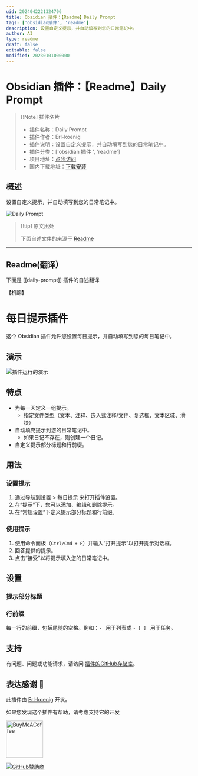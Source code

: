```yaml
---
uid: 2024042221324706
title: Obsidian 插件：【Readme】Daily Prompt
tags: ['obsidian插件', 'readme']
description: 设置自定义提示，并自动填写到您的日常笔记中。
author: AI
type: readme
draft: false
editable: false
modified: 20230101000000
---
```


# Obsidian 插件：【Readme】Daily Prompt

> [!Note] 插件名片
> - 插件名称：Daily Prompt
> - 插件作者：Erl-koenig
> - 插件说明：设置自定义提示，并自动填写到您的日常笔记中。
> - 插件分类：['obsidian 插件 ', 'readme']
> - 项目地址：[点我访问](https://github.com/Erl-koenig/obsidian-dailyPrompt)
> - 国内下载地址：[下载安装](https://pkmer.cn/products/plugin/pluginMarket/?daily-prompt)

## 概述

设置自定义提示，并自动填写到您的日常笔记中。

![Daily Prompt](https://cdn.pkmer.cn/covers/daily-prompt.gif!pkmer)

> [!tip] 原文出处
>
>下面自述文件的来源于 [Readme](https://ghproxy.net/https://raw.githubusercontent.com/Erl-koenig/obsidian-dailyPrompt/main/README.md)

---

## Readme(翻译）

下面是 [[daily-prompt]] 插件的自述翻译

【机翻】

# 每日提示插件

这个 Obsidian 插件允许您设置每日提示，并自动填写到您的每日笔记中。

## 演示

![插件运行的演示](https://cdn.pkmer.cn/covers/daily-prompt_2_0.gif!pkmer)

## 特点

- 为每一天定义一组提示。
    - 指定文件类型（文本、注释、嵌入式注释/文件、复选框、文本区域、滑块）
- 自动填充提示到您的日常笔记中。
    - 如果日记不存在，则创建一个日记。
- 自定义提示部分标题和行前缀。

## 用法

### 设置提示

1. 通过导航到设置 > 每日提示 来打开插件设置。
2. 在“提示”下，您可以添加、编辑和删除提示。
3. 在“常规设置”下定义提示部分标题和行前缀。

### 使用提示

1. 使用命令面板（`Ctrl/Cmd + P`）并输入“打开提示”以打开提示对话框。
2. 回答提供的提示。
3. 点击“接受”以将提示填入您的日常笔记中。

## 设置

### 提示部分标题

### 行前缀

每一行的前缀，包括尾随的空格。例如：`- ` 用于列表或 `- [ ] ` 用于任务。

## 支持

有问题、问题或功能请求，请访问 [插件的GitHub存储库](https://github.com/Erl-koenig/obsidian-dailyPrompt)。

## 表达感谢 🙏

此插件由 [Erl-koenig](https://github.com/Erl-koenig) 开发。

如果您发现这个插件有帮助，请考虑支持它的开发

[<img src="https://cdn.buymeacoffee.com/buttons/v2/default-violet.png" alt="BuyMeACoffee" width="100">](https://www.buymeacoffee.com/erlkoenig)

[![GitHub赞助商](https://img.shields.io/github/sponsors/Erl-koenig?style=social)](https://github.com/sponsors/Erl-koenig)
